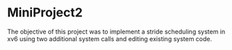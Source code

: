 # MiniProject2
The objective of this project was to implement a stride scheduling system in xv6 using two additional system calls and editing existing system code.
